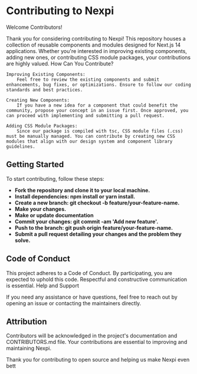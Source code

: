 # Contributing to Nexpi
Welcome Contributors!

Thank you for considering contributing to Nexpi! This repository houses a collection of reusable components and modules designed for Next.js 14 applications. Whether you're interested in improving existing components, adding new ones, or contributing CSS module packages, your contributions are highly valued.
How Can You Contribute?

    Improving Existing Components:
        Feel free to review the existing components and submit enhancements, bug fixes, or optimizations. Ensure to follow our coding standards and best practices.

    Creating New Components:
        If you have a new idea for a component that could benefit the community, propose your concept in an issue first. Once approved, you can proceed with implementing and submitting a pull request.

    Adding CSS Module Packages:
        Since our package is compiled with tsc, CSS module files (.css) must be manually managed. You can contribute by creating new CSS modules that align with our design system and component library guidelines.

## Getting Started

To start contributing, follow these steps:

- **Fork the repository and clone it to your local machine.**
- **Install dependencies: npm install or yarn install.**
- **Create a new branch: git checkout -b feature/your-feature-name.**
- **Make your changes.**
- **Make or update documentation**
- **Commit your changes: git commit -am 'Add new feature'.**
- **Push to the branch: git push origin feature/your-feature-name.**
- **Submit a pull request detailing your changes and the problem they solve.**

## Code of Conduct

This project adheres to a Code of Conduct. By participating, you are expected to uphold this code. Respectful and constructive communication is essential.
Help and Support

If you need any assistance or have questions, feel free to reach out by opening an issue or contacting the maintainers directly.

## Attribution

Contributors will be acknowledged in the project's documentation and CONTRIBUTORS.md file. Your contributions are essential to improving and maintaining Nexpi.

Thank you for contributing to open source and helping us make Nexpi even bett
